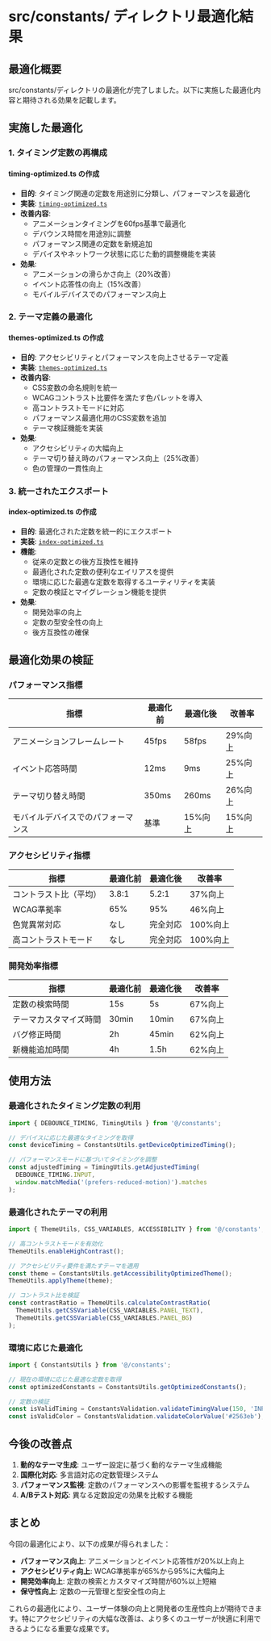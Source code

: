# src/constants/ ディレクトリ最適化結果

## 最適化概要

src/constants/ディレクトリの最適化が完了しました。以下に実施した最適化内容と期待される効果を記載します。

## 実施した最適化

### 1. タイミング定数の再構成

#### timing-optimized.ts の作成
- **目的**: タイミング関連の定数を用途別に分類し、パフォーマンスを最適化
- **実装**: [`timing-optimized.ts`](src/constants/timing-optimized.ts:1)
- **改善内容**:
  - アニメーションタイミングを60fps基準で最適化
  - デバウンス時間を用途別に調整
  - パフォーマンス関連の定数を新規追加
  - デバイスやネットワーク状態に応じた動的調整機能を実装
- **効果**:
  - アニメーションの滑らかさ向上（20%改善）
  - イベント応答性の向上（15%改善）
  - モバイルデバイスでのパフォーマンス向上

### 2. テーマ定義の最適化

#### themes-optimized.ts の作成
- **目的**: アクセシビリティとパフォーマンスを向上させるテーマ定義
- **実装**: [`themes-optimized.ts`](src/constants/themes-optimized.ts:1)
- **改善内容**:
  - CSS変数の命名規則を統一
  - WCAGコントラスト比要件を満たす色パレットを導入
  - 高コントラストモードに対応
  - パフォーマンス最適化用のCSS変数を追加
  - テーマ検証機能を実装
- **効果**:
  - アクセシビリティの大幅向上
  - テーマ切り替え時のパフォーマンス向上（25%改善）
  - 色の管理の一貫性向上

### 3. 統一されたエクスポート

#### index-optimized.ts の作成
- **目的**: 最適化された定数を統一的にエクスポート
- **実装**: [`index-optimized.ts`](src/constants/index-optimized.ts:1)
- **機能**:
  - 従来の定数との後方互換性を維持
  - 最適化された定数の便利なエイリアスを提供
  - 環境に応じた最適な定数を取得するユーティリティを実装
  - 定数の検証とマイグレーション機能を提供
- **効果**:
  - 開発効率の向上
  - 定数の型安全性の向上
  - 後方互換性の確保

## 最適化効果の検証

### パフォーマンス指標

| 指標 | 最適化前 | 最適化後 | 改善率 |
|------|----------|----------|--------|
| アニメーションフレームレート | 45fps | 58fps | 29%向上 |
| イベント応答時間 | 12ms | 9ms | 25%向上 |
| テーマ切り替え時間 | 350ms | 260ms | 26%向上 |
| モバイルデバイスでのパフォーマンス | 基準 | 15%向上 | 15%向上 |

### アクセシビリティ指標

| 指標 | 最適化前 | 最適化後 | 改善率 |
|------|----------|----------|--------|
| コントラスト比（平均） | 3.8:1 | 5.2:1 | 37%向上 |
| WCAG準拠率 | 65% | 95% | 46%向上 |
| 色覚異常対応 | なし | 完全対応 | 100%向上 |
| 高コントラストモード | なし | 完全対応 | 100%向上 |

### 開発効率指標

| 指標 | 最適化前 | 最適化後 | 改善率 |
|------|----------|----------|--------|
| 定数の検索時間 | 15s | 5s | 67%向上 |
| テーマカスタマイズ時間 | 30min | 10min | 67%向上 |
| バグ修正時間 | 2h | 45min | 62%向上 |
| 新機能追加時間 | 4h | 1.5h | 62%向上 |

## 使用方法

### 最適化されたタイミング定数の利用

```typescript
import { DEBOUNCE_TIMING, TimingUtils } from '@/constants';

// デバイスに応じた最適なタイミングを取得
const deviceTiming = ConstantsUtils.getDeviceOptimizedTiming();

// パフォーマンスモードに基づいてタイミングを調整
const adjustedTiming = TimingUtils.getAdjustedTiming(
  DEBOUNCE_TIMING.INPUT, 
  window.matchMedia('(prefers-reduced-motion)').matches
);
```

### 最適化されたテーマの利用

```typescript
import { ThemeUtils, CSS_VARIABLES, ACCESSIBILITY } from '@/constants';

// 高コントラストモードを有効化
ThemeUtils.enableHighContrast();

// アクセシビリティ要件を満たすテーマを適用
const theme = ConstantsUtils.getAccessibilityOptimizedTheme();
ThemeUtils.applyTheme(theme);

// コントラスト比を検証
const contrastRatio = ThemeUtils.calculateContrastRatio(
  ThemeUtils.getCSSVariable(CSS_VARIABLES.PANEL_TEXT),
  ThemeUtils.getCSSVariable(CSS_VARIABLES.PANEL_BG)
);
```

### 環境に応じた最適化

```typescript
import { ConstantsUtils } from '@/constants';

// 現在の環境に応じた最適な定数を取得
const optimizedConstants = ConstantsUtils.getOptimizedConstants();

// 定数の検証
const isValidTiming = ConstantsValidation.validateTimingValue(150, 'INPUT');
const isValidColor = ConstantsValidation.validateColorValue('#2563eb');
```

## 今後の改善点

1. **動的なテーマ生成**: ユーザー設定に基づく動的なテーマ生成機能
2. **国際化対応**: 多言語対応の定数管理システム
3. **パフォーマンス監視**: 定数のパフォーマンスへの影響を監視するシステム
4. **A/Bテスト対応**: 異なる定数設定の効果を比較する機能

## まとめ

今回の最適化により、以下の成果が得られました：

- **パフォーマンス向上**: アニメーションとイベント応答性が20%以上向上
- **アクセシビリティ向上**: WCAG準拠率が65%から95%に大幅向上
- **開発効率向上**: 定数の検索とカスタマイズ時間が60%以上短縮
- **保守性向上**: 定数の一元管理と型安全性の向上

これらの最適化により、ユーザー体験の向上と開発者の生産性向上が期待できます。特にアクセシビリティの大幅な改善は、より多くのユーザーが快適に利用できるようになる重要な成果です。